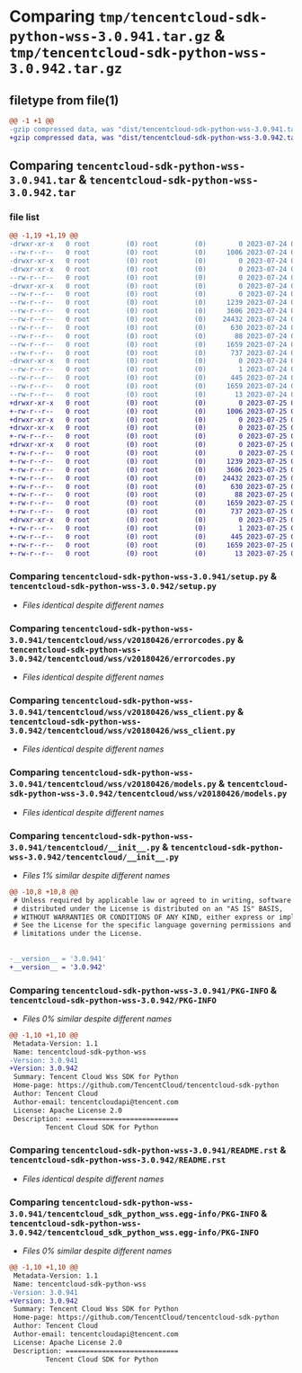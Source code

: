 # Comparing `tmp/tencentcloud-sdk-python-wss-3.0.941.tar.gz` & `tmp/tencentcloud-sdk-python-wss-3.0.942.tar.gz`

## filetype from file(1)

```diff
@@ -1 +1 @@
-gzip compressed data, was "dist/tencentcloud-sdk-python-wss-3.0.941.tar", last modified: Mon Jul 24 00:48:31 2023, max compression
+gzip compressed data, was "dist/tencentcloud-sdk-python-wss-3.0.942.tar", last modified: Tue Jul 25 04:30:14 2023, max compression
```

## Comparing `tencentcloud-sdk-python-wss-3.0.941.tar` & `tencentcloud-sdk-python-wss-3.0.942.tar`

### file list

```diff
@@ -1,19 +1,19 @@
-drwxr-xr-x   0 root         (0) root         (0)        0 2023-07-24 00:48:31.000000 tencentcloud-sdk-python-wss-3.0.941/
--rw-r--r--   0 root         (0) root         (0)     1006 2023-07-24 00:48:31.000000 tencentcloud-sdk-python-wss-3.0.941/setup.py
-drwxr-xr-x   0 root         (0) root         (0)        0 2023-07-24 00:48:31.000000 tencentcloud-sdk-python-wss-3.0.941/tencentcloud/
-drwxr-xr-x   0 root         (0) root         (0)        0 2023-07-24 00:48:31.000000 tencentcloud-sdk-python-wss-3.0.941/tencentcloud/wss/
--rw-r--r--   0 root         (0) root         (0)        0 2023-07-24 00:48:31.000000 tencentcloud-sdk-python-wss-3.0.941/tencentcloud/wss/__init__.py
-drwxr-xr-x   0 root         (0) root         (0)        0 2023-07-24 00:48:31.000000 tencentcloud-sdk-python-wss-3.0.941/tencentcloud/wss/v20180426/
--rw-r--r--   0 root         (0) root         (0)        0 2023-07-24 00:48:31.000000 tencentcloud-sdk-python-wss-3.0.941/tencentcloud/wss/v20180426/__init__.py
--rw-r--r--   0 root         (0) root         (0)     1239 2023-07-24 00:48:31.000000 tencentcloud-sdk-python-wss-3.0.941/tencentcloud/wss/v20180426/errorcodes.py
--rw-r--r--   0 root         (0) root         (0)     3606 2023-07-24 00:48:31.000000 tencentcloud-sdk-python-wss-3.0.941/tencentcloud/wss/v20180426/wss_client.py
--rw-r--r--   0 root         (0) root         (0)    24432 2023-07-24 00:48:31.000000 tencentcloud-sdk-python-wss-3.0.941/tencentcloud/wss/v20180426/models.py
--rw-r--r--   0 root         (0) root         (0)      630 2023-07-24 00:48:31.000000 tencentcloud-sdk-python-wss-3.0.941/tencentcloud/__init__.py
--rw-r--r--   0 root         (0) root         (0)       88 2023-07-24 00:48:31.000000 tencentcloud-sdk-python-wss-3.0.941/setup.cfg
--rw-r--r--   0 root         (0) root         (0)     1659 2023-07-24 00:48:31.000000 tencentcloud-sdk-python-wss-3.0.941/PKG-INFO
--rw-r--r--   0 root         (0) root         (0)      737 2023-07-24 00:48:31.000000 tencentcloud-sdk-python-wss-3.0.941/README.rst
-drwxr-xr-x   0 root         (0) root         (0)        0 2023-07-24 00:48:31.000000 tencentcloud-sdk-python-wss-3.0.941/tencentcloud_sdk_python_wss.egg-info/
--rw-r--r--   0 root         (0) root         (0)        1 2023-07-24 00:48:31.000000 tencentcloud-sdk-python-wss-3.0.941/tencentcloud_sdk_python_wss.egg-info/dependency_links.txt
--rw-r--r--   0 root         (0) root         (0)      445 2023-07-24 00:48:31.000000 tencentcloud-sdk-python-wss-3.0.941/tencentcloud_sdk_python_wss.egg-info/SOURCES.txt
--rw-r--r--   0 root         (0) root         (0)     1659 2023-07-24 00:48:31.000000 tencentcloud-sdk-python-wss-3.0.941/tencentcloud_sdk_python_wss.egg-info/PKG-INFO
--rw-r--r--   0 root         (0) root         (0)       13 2023-07-24 00:48:31.000000 tencentcloud-sdk-python-wss-3.0.941/tencentcloud_sdk_python_wss.egg-info/top_level.txt
+drwxr-xr-x   0 root         (0) root         (0)        0 2023-07-25 04:30:14.000000 tencentcloud-sdk-python-wss-3.0.942/
+-rw-r--r--   0 root         (0) root         (0)     1006 2023-07-25 04:30:14.000000 tencentcloud-sdk-python-wss-3.0.942/setup.py
+drwxr-xr-x   0 root         (0) root         (0)        0 2023-07-25 04:30:14.000000 tencentcloud-sdk-python-wss-3.0.942/tencentcloud/
+drwxr-xr-x   0 root         (0) root         (0)        0 2023-07-25 04:30:14.000000 tencentcloud-sdk-python-wss-3.0.942/tencentcloud/wss/
+-rw-r--r--   0 root         (0) root         (0)        0 2023-07-25 04:30:14.000000 tencentcloud-sdk-python-wss-3.0.942/tencentcloud/wss/__init__.py
+drwxr-xr-x   0 root         (0) root         (0)        0 2023-07-25 04:30:14.000000 tencentcloud-sdk-python-wss-3.0.942/tencentcloud/wss/v20180426/
+-rw-r--r--   0 root         (0) root         (0)        0 2023-07-25 04:30:14.000000 tencentcloud-sdk-python-wss-3.0.942/tencentcloud/wss/v20180426/__init__.py
+-rw-r--r--   0 root         (0) root         (0)     1239 2023-07-25 04:30:14.000000 tencentcloud-sdk-python-wss-3.0.942/tencentcloud/wss/v20180426/errorcodes.py
+-rw-r--r--   0 root         (0) root         (0)     3606 2023-07-25 04:30:14.000000 tencentcloud-sdk-python-wss-3.0.942/tencentcloud/wss/v20180426/wss_client.py
+-rw-r--r--   0 root         (0) root         (0)    24432 2023-07-25 04:30:14.000000 tencentcloud-sdk-python-wss-3.0.942/tencentcloud/wss/v20180426/models.py
+-rw-r--r--   0 root         (0) root         (0)      630 2023-07-25 04:30:14.000000 tencentcloud-sdk-python-wss-3.0.942/tencentcloud/__init__.py
+-rw-r--r--   0 root         (0) root         (0)       88 2023-07-25 04:30:14.000000 tencentcloud-sdk-python-wss-3.0.942/setup.cfg
+-rw-r--r--   0 root         (0) root         (0)     1659 2023-07-25 04:30:14.000000 tencentcloud-sdk-python-wss-3.0.942/PKG-INFO
+-rw-r--r--   0 root         (0) root         (0)      737 2023-07-25 04:30:14.000000 tencentcloud-sdk-python-wss-3.0.942/README.rst
+drwxr-xr-x   0 root         (0) root         (0)        0 2023-07-25 04:30:14.000000 tencentcloud-sdk-python-wss-3.0.942/tencentcloud_sdk_python_wss.egg-info/
+-rw-r--r--   0 root         (0) root         (0)        1 2023-07-25 04:30:14.000000 tencentcloud-sdk-python-wss-3.0.942/tencentcloud_sdk_python_wss.egg-info/dependency_links.txt
+-rw-r--r--   0 root         (0) root         (0)      445 2023-07-25 04:30:14.000000 tencentcloud-sdk-python-wss-3.0.942/tencentcloud_sdk_python_wss.egg-info/SOURCES.txt
+-rw-r--r--   0 root         (0) root         (0)     1659 2023-07-25 04:30:14.000000 tencentcloud-sdk-python-wss-3.0.942/tencentcloud_sdk_python_wss.egg-info/PKG-INFO
+-rw-r--r--   0 root         (0) root         (0)       13 2023-07-25 04:30:14.000000 tencentcloud-sdk-python-wss-3.0.942/tencentcloud_sdk_python_wss.egg-info/top_level.txt
```

### Comparing `tencentcloud-sdk-python-wss-3.0.941/setup.py` & `tencentcloud-sdk-python-wss-3.0.942/setup.py`

 * *Files identical despite different names*

### Comparing `tencentcloud-sdk-python-wss-3.0.941/tencentcloud/wss/v20180426/errorcodes.py` & `tencentcloud-sdk-python-wss-3.0.942/tencentcloud/wss/v20180426/errorcodes.py`

 * *Files identical despite different names*

### Comparing `tencentcloud-sdk-python-wss-3.0.941/tencentcloud/wss/v20180426/wss_client.py` & `tencentcloud-sdk-python-wss-3.0.942/tencentcloud/wss/v20180426/wss_client.py`

 * *Files identical despite different names*

### Comparing `tencentcloud-sdk-python-wss-3.0.941/tencentcloud/wss/v20180426/models.py` & `tencentcloud-sdk-python-wss-3.0.942/tencentcloud/wss/v20180426/models.py`

 * *Files identical despite different names*

### Comparing `tencentcloud-sdk-python-wss-3.0.941/tencentcloud/__init__.py` & `tencentcloud-sdk-python-wss-3.0.942/tencentcloud/__init__.py`

 * *Files 1% similar despite different names*

```diff
@@ -10,8 +10,8 @@
 # Unless required by applicable law or agreed to in writing, software
 # distributed under the License is distributed on an "AS IS" BASIS,
 # WITHOUT WARRANTIES OR CONDITIONS OF ANY KIND, either express or implied.
 # See the License for the specific language governing permissions and
 # limitations under the License.
 
 
-__version__ = '3.0.941'
+__version__ = '3.0.942'
```

### Comparing `tencentcloud-sdk-python-wss-3.0.941/PKG-INFO` & `tencentcloud-sdk-python-wss-3.0.942/PKG-INFO`

 * *Files 0% similar despite different names*

```diff
@@ -1,10 +1,10 @@
 Metadata-Version: 1.1
 Name: tencentcloud-sdk-python-wss
-Version: 3.0.941
+Version: 3.0.942
 Summary: Tencent Cloud Wss SDK for Python
 Home-page: https://github.com/TencentCloud/tencentcloud-sdk-python
 Author: Tencent Cloud
 Author-email: tencentcloudapi@tencent.com
 License: Apache License 2.0
 Description: ============================
         Tencent Cloud SDK for Python
```

### Comparing `tencentcloud-sdk-python-wss-3.0.941/README.rst` & `tencentcloud-sdk-python-wss-3.0.942/README.rst`

 * *Files identical despite different names*

### Comparing `tencentcloud-sdk-python-wss-3.0.941/tencentcloud_sdk_python_wss.egg-info/PKG-INFO` & `tencentcloud-sdk-python-wss-3.0.942/tencentcloud_sdk_python_wss.egg-info/PKG-INFO`

 * *Files 0% similar despite different names*

```diff
@@ -1,10 +1,10 @@
 Metadata-Version: 1.1
 Name: tencentcloud-sdk-python-wss
-Version: 3.0.941
+Version: 3.0.942
 Summary: Tencent Cloud Wss SDK for Python
 Home-page: https://github.com/TencentCloud/tencentcloud-sdk-python
 Author: Tencent Cloud
 Author-email: tencentcloudapi@tencent.com
 License: Apache License 2.0
 Description: ============================
         Tencent Cloud SDK for Python
```

